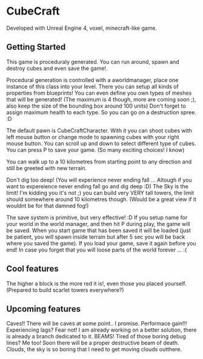 # CubeCraft

Developed with Unreal Engine 4, voxel, minecraft-like game.

## Getting Started

This game is proceduraly generated. You can run around, spawn and destroy cubes and even save the game!.

Procedural generation is controlled with a aworldmanager, place one instance of this class into your level. 
There you can setup all kinds of properties from blueprints!
You can even define you own types of meshes that will be generated! (The maximum is 4 though, more are coming soon ;), also keep the size of the bounding box around 100 units)
Don't forget to assign maximum health to each type. So you can go on a destruction spree. :D

The default pawn is CubeCraftCharacter. With it you can shoot cubes with left mouse button or change mode 
to spawning cubes with your right mouse button. You can scroll up and down to select different type of cubes.
You can press P to save your game. (So many exciting choices! I know)

You can walk up to a 10 kilometres from starting point to any direction and still be greeted with new terrain.

Don't dig too deep! (You will experience never ending fall ... Altough if you want to expereience never ending fall go and dig deep :D)
The Sky is the limit! I'm kidding you it's not ;) you can build very VERY tall towers, the limit should somewhere around 10 kilometres though.
(Would be a great view if it wouldnt be for that damned fog!)

The save system is primitive, but very effective! :D
If you setup name for your world in the world manager, and then hit P during play, the game will be saved. When you start game
that has been saved it will be loaded (just be patient, you will spawn inside terrain but after 5 sec you will be back where you saved the game). If you load your game, save it again before you end!
In case you forget that you will loose parts of the world forever ... :(

## Cool features
The higher a block is the more red it is!, even those you placed yourself.(Prepared to build scarlet towers everywhere?)

## Upcoming features
Caves!! There will be caves at some point.. I promise.
Performace gain!!! Experiencing lags? Fear not! I am already working on a better solution, there is already a branch dedicated to it.
BEAMS! Tired of those boring debug lines? Me too! Soon there will be a proper destructive beam of death.
Clouds, the sky is so boring that I need to get moving clouds outthere.




